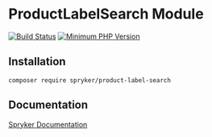 # ProductLabelSearch Module
[![Build Status](https://travis-ci.org/spryker/product-label-search.svg)](https://travis-ci.org/spryker/product-label-search)
[![Minimum PHP Version](https://img.shields.io/badge/php-%3E%3D%207.2-8892BF.svg)](https://php.net/)

## Installation

```
composer require spryker/product-label-search
```

## Documentation

[Spryker Documentation](https://spryker.github.io)
